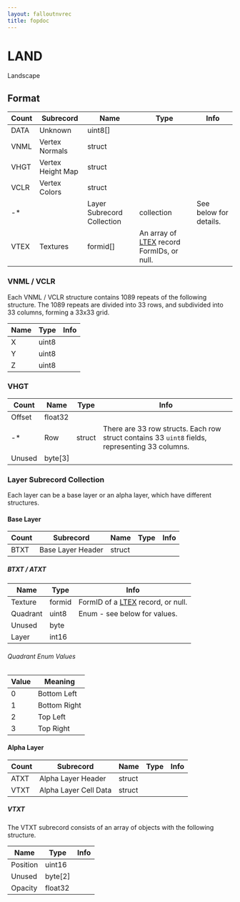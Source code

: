 ```yaml
---
layout: falloutnvrec
title: fopdoc
---
```

LAND
====

Landscape

## Format

Count | Subrecord | Name | Type | Info
------|-------|------|------|-----
 | DATA | Unknown | uint8[] |
 | VNML | Vertex Normals | struct |
 | VHGT | Vertex Height Map | struct |
 | VCLR | Vertex Colors | struct |
-* | | Layer Subrecord Collection | collection | See below for details.
 | VTEX | Textures | formid[] | An array of [LTEX](LTEX.md) record FormIDs, or null.

### VNML / VCLR

Each VNML / VCLR structure contains 1089 repeats of the following structure. The 1089 repeats are divided into 33 rows, and subdivided into 33 columns, forming a 33x33 grid.

Name | Type | Info
-----|------|-----
X | uint8 |
Y | uint8 |
Z | uint8 |

### VHGT

Count | Name | Type | Info
------|------|------|-----
 | Offset | float32 |
-* | Row | struct | There are 33 row structs. Each row struct contains 33 `uint8` fields, representing 33 columns.
 | Unused | byte[3] |

### Layer Subrecord Collection

Each layer can be a base layer or an alpha layer, which have different structures.

#### Base Layer

Count | Subrecord | Name | Type | Info
------|-------|------|------|-----
 | BTXT | Base Layer Header | struct |

##### BTXT / ATXT

Name | Type | Info
-----|------|-----
Texture | formid | FormID of a [LTEX](LTEX.md) record, or null.
Quadrant | uint8 | Enum - see below for values.
Unused | byte |
Layer | int16 |

###### Quadrant Enum Values

Value | Meaning
------|--------
0 | Bottom Left
1 | Bottom Right
2 | Top Left
3 | Top Right

#### Alpha Layer

Count | Subrecord | Name | Type | Info
------|-------|------|------|-----
 | ATXT | Alpha Layer Header | struct |
 | VTXT | Alpha Layer Cell Data | struct |

##### VTXT

The VTXT subrecord consists of an array of objects with the following structure.

Name | Type | Info
-----|------|-----
Position | uint16 |
Unused | byte[2] |
Opacity | float32 |
